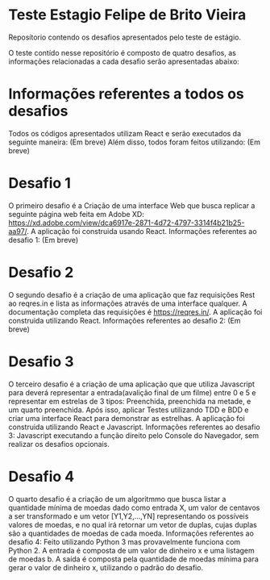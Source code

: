 # Teste Estagio Felipe de Brito Vieira
 Reposítorio contendo os desafios apresentados pelo teste de estágio.

O teste contído nesse repositório é composto de quatro desafios, as informações relacionadas a cada desafio serão apresentadas abaixo:

# Informações referentes a todos os desafios
Todos os códigos apresentados utilizam React e serão executados da seguinte maneira:
(Em breve)
Além disso, todos foram feitos utilizando:
(Em breve)

# Desafio 1
O primeiro desafio é a Criação de uma interface Web que busca replicar a seguinte página web feita em Adobe XD:
https://xd.adobe.com/view/dca6917e-2871-4d72-4797-3314f4b21b25-aa97/.
A aplicação foi construida usando React.
Informações referentes ao desafio 1:
(Em breve)

# Desafio 2
O segundo desafio é a criação de uma aplicação que faz requisições Rest ao reqres.in e lista as informações através de uma interface qualquer. A documentação completa das requisições é https://reqres.in/.
A aplicação foi construida utilizando React.
Informações referentes ao desafio 2:
(Em breve)

# Desafio 3
O terceiro desafio é a criação de uma aplicação que que utiliza Javascript para deverá representar a entrada(avalição final de um filme) entre 0 e 5 e representar em estrelas de 3 tipos: Preenchida, preenchida na metade, e um quarto preenchida. Após isso, aplicar Testes utilizando TDD e BDD e criar uma interface React para demonstrar as estrelhas.
A aplicação foi construida utilizando React e Javascript.
Informações referentes ao desafio 3:
Javascript executando a função direito pelo Console do Navegador, sem realizar os desafios opcionais.

# Desafio 4
O quarto desafio é a criação de um algoritmmo que busca listar a quantidade mínima de moedas dado como entrada X, um valor de centavos a ser transformado e um vetor [Y1,Y2,...,YN] representando os possíveis valores de moedas, e no qual irá retornar um vetor de duplas, cujas duplas são a quantidades de moedas de cada moeda.
Informações referentes ao desafio 4:
Feito utilizando Python 3 mas provavelmente funciona com Python 2.
A entrada é composta de um valor de dinheiro x e uma listagem de moedas b.
A saída é composta pela quantidade de moedas mínima para gerar o valor de dinheiro x, utilizando o padrão do desafio.
